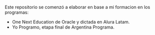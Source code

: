 Este repositorio se comenzó a elaborar en base a mi formacion en los programas:
- One Next Education de Oracle y dictada en Alura Latam.
- Yo Programo, etapa final de Argentina Programa.
